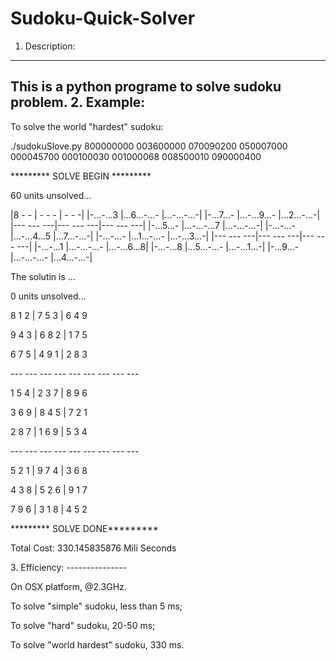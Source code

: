 Sudoku-Quick-Solver
===================


1. Description: 
----------------
This is a python programe to solve sudoku problem.
2. Example:
----------------
To solve the world "hardest" sudoku:

./sudokuSlove.py 800000000 003600000 070090200 050007000 000045700 000100030 001000068 008500010 090000400

<p>********* SOLVE BEGIN *********</p>


<p>60 units unsolved...</p>
  |8	-	- |	-	-	- |	-	-	-|
  |-...-...3 |...6...-...- |...-...-...-|
  |-...7...- |...-...9...- |...2...-...-|
  |--- --- ---|--- --- ---|--- --- ---|
  |-...5...- |...-...-...7 |...-...-...-|
  |-...-...- |...-...4...5 |...7...-...-|
  |-...-...- |...1...-...- |...-...3...-|
  |--- --- ---|--- --- ---|--- --- ---|
  |-...-...1 |...-...-...- |...-...6...8|
  |-...-...8 |...5...-...- |...-...1...-|
  |-...9...- |...-...-...- |...4...-...-|



<p>The solutin is ...</p>

<p>0 units unsolved...</p>
<p>8	1	2 |	7	5	3 |	6	4	9</p>
<p>9	4	3 |	6	8	2 |	1	7	5</p>
<p>6	7	5 |	4	9	1 |	2	8	3</p>
<p>--- --- --- --- --- --- --- --- ---</p>
<p>1	5	4 |	2	3	7 |	8	9	6</p>
<p>3	6	9 |	8	4	5 |	7	2	1</p>
<p>2	8	7 |	1	6	9 |	5	3	4</p>
<p>--- --- --- --- --- --- --- --- ---</p>
<p>5	2	1 |	9	7	4 |	3	6	8</p>
<p>4	3	8 |	5	2	6 |	9	1	7</p>
<p>7	9	6 |	3	1	8 |	4	5	2</p>
<p>********* SOLVE DONE*********</p>

<p>Total Cost:  330.145835876 Mili Seconds</p>
3. Efficiency:
---------------
<p>On OSX platform, @2.3GHz.</p>
<p>To solve "simple" sudoku, less than 5 ms;</p>
<p>To solve "hard" sudoku, 20-50 ms;</p>
<p>To solve "world hardest" sudoku, 330 ms.</p>


